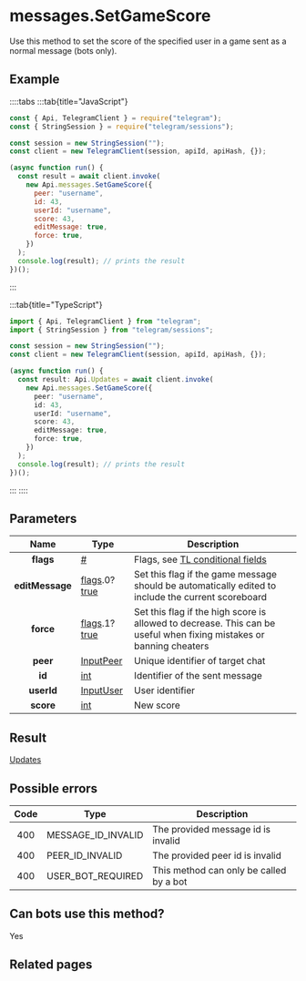 # messages.SetGameScore

Use this method to set the score of the specified user in a game sent as a normal message (bots only).

## Example

::::tabs
:::tab{title="JavaScript"}

```js
const { Api, TelegramClient } = require("telegram");
const { StringSession } = require("telegram/sessions");

const session = new StringSession("");
const client = new TelegramClient(session, apiId, apiHash, {});

(async function run() {
  const result = await client.invoke(
    new Api.messages.SetGameScore({
      peer: "username",
      id: 43,
      userId: "username",
      score: 43,
      editMessage: true,
      force: true,
    })
  );
  console.log(result); // prints the result
})();
```

:::

:::tab{title="TypeScript"}

```ts
import { Api, TelegramClient } from "telegram";
import { StringSession } from "telegram/sessions";

const session = new StringSession("");
const client = new TelegramClient(session, apiId, apiHash, {});

(async function run() {
  const result: Api.Updates = await client.invoke(
    new Api.messages.SetGameScore({
      peer: "username",
      id: 43,
      userId: "username",
      score: 43,
      editMessage: true,
      force: true,
    })
  );
  console.log(result); // prints the result
})();
```

:::
::::

## Parameters

|      Name       | Type                                                                                                                              | Description                                                                                                         |
| :-------------: | --------------------------------------------------------------------------------------------------------------------------------- | ------------------------------------------------------------------------------------------------------------------- |
|    **flags**    | [#](https://core.telegram.org/type/%23)                                                                                           | Flags, see [TL conditional fields](https://core.telegram.org/mtproto/TL-combinators#conditional-fields)             |
| **editMessage** | [flags](https://core.telegram.org/mtproto/TL-combinators#conditional-fields).0?[true](https://core.telegram.org/constructor/true) | Set this flag if the game message should be automatically edited to include the current scoreboard                  |
|    **force**    | [flags](https://core.telegram.org/mtproto/TL-combinators#conditional-fields).1?[true](https://core.telegram.org/constructor/true) | Set this flag if the high score is allowed to decrease. This can be useful when fixing mistakes or banning cheaters |
|    **peer**     | [InputPeer](https://core.telegram.org/type/InputPeer)                                                                             | Unique identifier of target chat                                                                                    |
|     **id**      | [int](https://core.telegram.org/type/int)                                                                                         | Identifier of the sent message                                                                                      |
|   **userId**    | [InputUser](https://core.telegram.org/type/InputUser)                                                                             | User identifier                                                                                                     |
|    **score**    | [int](https://core.telegram.org/type/int)                                                                                         | New score                                                                                                           |

## Result

[Updates](https://core.telegram.org/type/Updates)

## Possible errors

| Code | Type               | Description                             |
| :--: | ------------------ | --------------------------------------- |
| 400  | MESSAGE_ID_INVALID | The provided message id is invalid      |
| 400  | PEER_ID_INVALID    | The provided peer id is invalid         |
| 400  | USER_BOT_REQUIRED  | This method can only be called by a bot |

## Can bots use this method?

Yes

## Related pages
